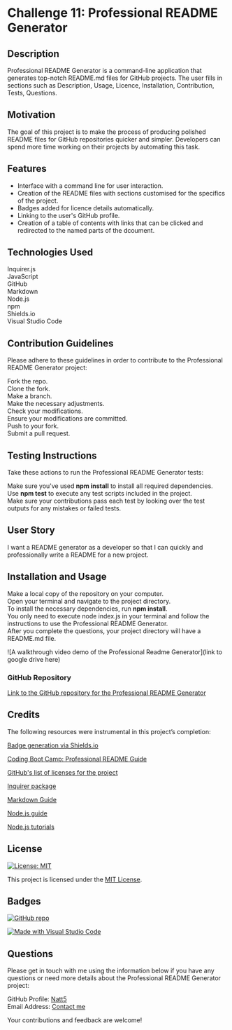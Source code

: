 # Challenge 11: Professional README Generator

## Description

Professional README Generator is a command-line application that generates top-notch README.md files for GitHub projects. The user fills in sections such as Description, Usage, Licence, Installation, Contribution, Tests, Questions.

## Motivation

The goal of this project is to make the process of producing polished README files for GitHub repositories quicker and simpler.  Developers can spend more time working on their projects by automating this task.

## Features

- Interface with a command line for user interaction.
- Creation of the README files with sections customised for the specifics of the project.
- Badges added for licence details automatically.
- Linking to the user's GitHub profile.
- Creation of a table of contents with links that can be clicked and redirected to the named parts of the dcoument.

## Technologies Used

Inquirer.js  
JavaScript  
GitHub  
Markdown  
Node.js  
npm  
Shields.io  
Visual Studio Code

## Contribution Guidelines

Please adhere to these guidelines in order to contribute to the Professional README Generator project:

Fork the repo.  
Clone the fork.  
Make a branch.  
Make the necessary adjustments.  
Check your modifications.  
Ensure your modifications are committed.  
Push to your fork.  
Submit a pull request.

## Testing Instructions

Take these actions to run the Professional README Generator tests:

Make sure you've used **npm install** to install all required dependencies.  
Use **npm test** to execute any test scripts included in the project.  
Make sure your contributions pass each test by looking over the test outputs for any mistakes or failed tests.

## User Story

I want a README generator as a developer so that I can quickly and professionally write a README for a new project.

## Installation and Usage

Make a local copy of the repository on your computer.  
Open your terminal and navigate to the project directory.  
To install the necessary dependencies, run **npm install**.  
You only need to execute node index.js in your terminal and follow the instructions to use the Professional README Generator.  
After you complete the questions, your project directory will have a README.md file.  

![A walkthrough video demo of the Professional Readme Generator](link to google drive here)

### GitHub Repository

[Link to the GitHub repository for the Professional README Generator](https://github.com/Natt5/challenge11-professional-README-generator)

## Credits

The following resources were instrumental in this project’s completion:

[Badge generation via Shields.io](https://shields.io/)

[Coding Boot Camp: Professional README Guide](https://coding-boot-camp.github.io/full-stack/github/professional-readme-guide)

[GitHub's list of licenses for the project](https://github.com/)

[Inquirer package](https://www.npmjs.com/package/inquirer)

[Markdown Guide](https://www.markdownguide.org/)

[Node.js guide](https://nodejs.org/en/learn/getting-started/introduction-to-nodejs)

[Node.js tutorials](https://www.geeksforgeeks.org/nodejs/?ref=shm)

## License

[![License: MIT](https://img.shields.io/badge/License-MIT-yellow.svg)](https://opensource.org/licenses/MIT)

This project is licensed under the [MIT License](https://opensource.org/licenses/MIT).

## Badges

[![GitHub repo](https://img.shields.io/badge/GitHub-Repository-blue.svg)](https://github.com/Natt5/challenge11-professional-README-generator)

[![Made with Visual Studio Code](https://img.shields.io/badge/Made%20with-Visual%20Studio%20Code-1f425f.svg)](https://code.visualstudio.com/)

## Questions

Please get in touch with me using the information below if you have any questions or need more details about the Professional README Generator project:

GitHub Profile: [Natt5](https://github.com/Natt5)  
Email Address: [Contact me](mailto:contactmeviagithub@gmail.com)

Your contributions and feedback are welcome! 